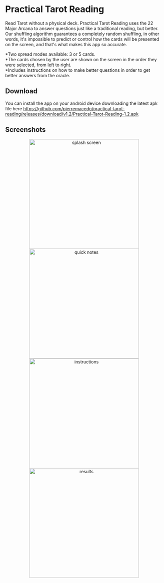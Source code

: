 # Practical Tarot Reading

Read Tarot without a physical deck. Practical Tarot Reading uses the 22 Major Arcana to answer questions just like a traditional reading, but better. Our shuffling algorithm guarantees a completely random shuffling, in other words, it's impossible to predict or control how the cards will be presented on the screen, and that's what makes this app so accurate.

*Two spread modes available: 3 or 5 cards.  
*The cards chosen by the user are shown on the screen in the order they were selected, from left to right.  
*Includes instructions on how to make better questions in order to get better answers from the oracle. 

## Download

You can install the app on your android device downloading the latest apk file here https://github.com/pierremacedo/practical-tarot-reading/releases/download/v1.2/Practical-Tarot-Reading-1.2.apk

## Screenshots
<p align="center">
<img src="https://raw.githubusercontent.com/pierremacedo/practical-tarot-reading/master/screenshots/splashscreen.png" height="350" title="splash screen">
<img src="https://raw.githubusercontent.com/pierremacedo/practical-tarot-reading/master/screenshots/quicknotes.png" height="350" title="quick notes">
<img src="https://raw.githubusercontent.com/pierremacedo/practical-tarot-reading/master/screenshots/instructions.png" height="350" title="instructions">  
<img src="https://raw.githubusercontent.com/pierremacedo/practical-tarot-reading/master/screenshots/results.png" height="350" title="results">  
</p>

